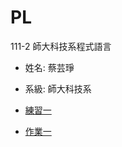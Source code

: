# PL
111-2 師大科技系程式語言

- 姓名: 蔡芸琤
- 系級: 師大科技系

- [練習一](./Task1/Python01.ipynb)
- [作業一](./HW1/HW1.ipynb)

